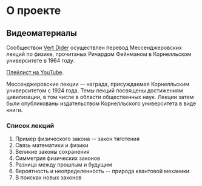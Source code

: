 # О проекте

## Видеоматериалы

Сообществои [Vert Dider](https://vertdider.tv/) осуществлен перевод Мессенджеровских лекций по физике, прочитаных Ричардом Фейнманом в Корнелльском университете в 1964 году.

[Плейлист на YouTube](https://www.youtube.com/watch?v=4WMrKVST0Hk&list=PL8YZyma552VcqcCVofipK0VUwWqHqfiFF).

Мессенджеровские лекции -- награда, присуждаемая Корнелльским университетом с 1924 года. Темы лекций посвящены достижениям цивилизации, в том числе в области общественных наук. Лекции затем были опубликованы издательством Корнелльского университета в виде книги.

### Список лекций

1. Пример физического закона -- закон тяготения
2. Связь математики и физики
3. Великие законы сохранения
4. Симметрия физических законов
5. Разница между прошлым и будущим
6. Вероятность и неопределенность -- природа квантовой механики
7. В поисках новых законов
